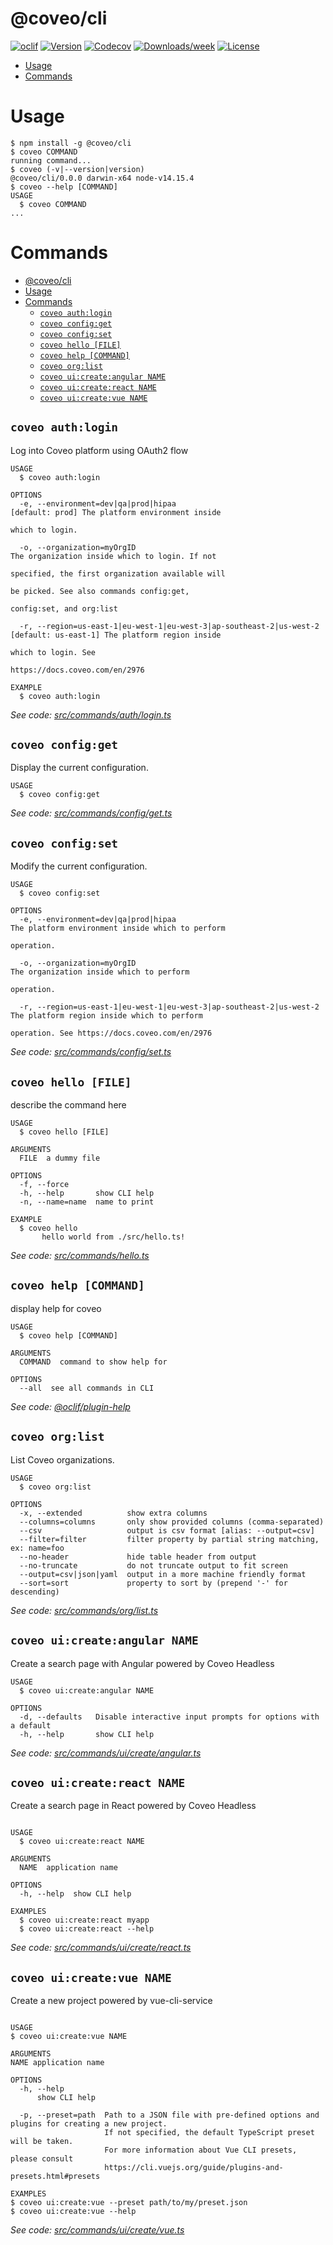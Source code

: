 # @coveo/cli

[![oclif](https://img.shields.io/badge/cli-oclif-brightgreen.svg)](https://oclif.io)
[![Version](https://img.shields.io/npm/v/@coveo/cli.svg)](https://npmjs.org/package/@coveo/cli)
[![Codecov](https://codecov.io/gh/coveo/cli/branch/master/graph/badge.svg)](https://codecov.io/gh/coveo/cli)
[![Downloads/week](https://img.shields.io/npm/dw/@coveo/cli.svg)](https://npmjs.org/package/@coveo/cli)
[![License](https://img.shields.io/npm/l/@coveo/cli.svg)](https://github.com/coveo/cli/blob/master/package.json)

<!-- toc -->

- [Usage](#usage)
- [Commands](#commands)
<!-- tocstop -->

# Usage

<!-- usage -->

```sh-session
$ npm install -g @coveo/cli
$ coveo COMMAND
running command...
$ coveo (-v|--version|version)
@coveo/cli/0.0.0 darwin-x64 node-v14.15.4
$ coveo --help [COMMAND]
USAGE
  $ coveo COMMAND
...
```

<!-- usagestop -->

# Commands

<!-- commands -->

- [@coveo/cli](#coveocli)
- [Usage](#usage)
- [Commands](#commands)
  - [`coveo auth:login`](#coveo-authlogin)
  - [`coveo config:get`](#coveo-configget)
  - [`coveo config:set`](#coveo-configset)
  - [`coveo hello [FILE]`](#coveo-hello-file)
  - [`coveo help [COMMAND]`](#coveo-help-command)
  - [`coveo org:list`](#coveo-orglist)
  - [`coveo ui:create:angular NAME`](#coveo-uicreateangular-name)
  - [`coveo ui:create:react NAME`](#coveo-uicreatereact-name)
  - [`coveo ui:create:vue NAME`](#coveo-uicreatevue-name)

## `coveo auth:login`

Log into Coveo platform using OAuth2 flow

```
USAGE
  $ coveo auth:login

OPTIONS
  -e, --environment=dev|qa|prod|hipaa                                  [default: prod] The platform environment inside
                                                                       which to login.

  -o, --organization=myOrgID                                           The organization inside which to login. If not
                                                                       specified, the first organization available will
                                                                       be picked. See also commands config:get,
                                                                       config:set, and org:list

  -r, --region=us-east-1|eu-west-1|eu-west-3|ap-southeast-2|us-west-2  [default: us-east-1] The platform region inside
                                                                       which to login. See
                                                                       https://docs.coveo.com/en/2976

EXAMPLE
  $ coveo auth:login
```

_See code: [src/commands/auth/login.ts](https://github.com/coveo/cli/blob/v0.0.0/src/commands/auth/login.ts)_

## `coveo config:get`

Display the current configuration.

```
USAGE
  $ coveo config:get
```

_See code: [src/commands/config/get.ts](https://github.com/coveo/cli/blob/v0.0.0/src/commands/config/get.ts)_

## `coveo config:set`

Modify the current configuration.

```
USAGE
  $ coveo config:set

OPTIONS
  -e, --environment=dev|qa|prod|hipaa                                  The platform environment inside which to perform
                                                                       operation.

  -o, --organization=myOrgID                                           The organization inside which to perform
                                                                       operation.

  -r, --region=us-east-1|eu-west-1|eu-west-3|ap-southeast-2|us-west-2  The platform region inside which to perform
                                                                       operation. See https://docs.coveo.com/en/2976
```

_See code: [src/commands/config/set.ts](https://github.com/coveo/cli/blob/v0.0.0/src/commands/config/set.ts)_

## `coveo hello [FILE]`

describe the command here

```
USAGE
  $ coveo hello [FILE]

ARGUMENTS
  FILE  a dummy file

OPTIONS
  -f, --force
  -h, --help       show CLI help
  -n, --name=name  name to print

EXAMPLE
  $ coveo hello
       hello world from ./src/hello.ts!
```

_See code: [src/commands/hello.ts](https://github.com/coveo/cli/blob/v0.0.0/src/commands/hello.ts)_

## `coveo help [COMMAND]`

display help for coveo

```
USAGE
  $ coveo help [COMMAND]

ARGUMENTS
  COMMAND  command to show help for

OPTIONS
  --all  see all commands in CLI
```

_See code: [@oclif/plugin-help](https://github.com/oclif/plugin-help/blob/v3.2.1/src/commands/help.ts)_

## `coveo org:list`

List Coveo organizations.

```
USAGE
  $ coveo org:list

OPTIONS
  -x, --extended          show extra columns
  --columns=columns       only show provided columns (comma-separated)
  --csv                   output is csv format [alias: --output=csv]
  --filter=filter         filter property by partial string matching, ex: name=foo
  --no-header             hide table header from output
  --no-truncate           do not truncate output to fit screen
  --output=csv|json|yaml  output in a more machine friendly format
  --sort=sort             property to sort by (prepend '-' for descending)
```

_See code: [src/commands/org/list.ts](https://github.com/coveo/cli/blob/v0.0.0/src/commands/org/list.ts)_

## `coveo ui:create:angular NAME`

Create a search page with Angular powered by Coveo Headless

```
USAGE
  $ coveo ui:create:angular NAME

OPTIONS
  -d, --defaults   Disable interactive input prompts for options with a default
  -h, --help       show CLI help
```

_See code: [src/commands/ui/create/angular.ts](https://github.com/coveo/cli/blob/v0.0.0/src/commands/ui/create/angular.ts)_

## `coveo ui:create:react NAME`

Create a search page in React powered by Coveo Headless

```

USAGE
  $ coveo ui:create:react NAME

ARGUMENTS
  NAME  application name

OPTIONS
  -h, --help  show CLI help

EXAMPLES
  $ coveo ui:create:react myapp
  $ coveo ui:create:react --help
```

_See code: [src/commands/ui/create/react.ts](https://github.com/coveo/cli/blob/v0.0.0/src/commands/ui/create/react.ts)_

## `coveo ui:create:vue NAME`

Create a new project powered by vue-cli-service

```

USAGE
$ coveo ui:create:vue NAME

ARGUMENTS
NAME application name

OPTIONS
  -h, --help
      show CLI help

  -p, --preset=path  Path to a JSON file with pre-defined options and plugins for creating a new project.
                     If not specified, the default TypeScript preset will be taken.
                     For more information about Vue CLI presets, please consult
                     https://cli.vuejs.org/guide/plugins-and-presets.html#presets

EXAMPLES
$ coveo ui:create:vue --preset path/to/my/preset.json
$ coveo ui:create:vue --help

```

_See code: [src/commands/ui/create/vue.ts](https://github.com/coveo/cli/blob/v0.0.0/src/commands/ui/create/vue.ts)_

<!-- commandsstop -->

```

```
